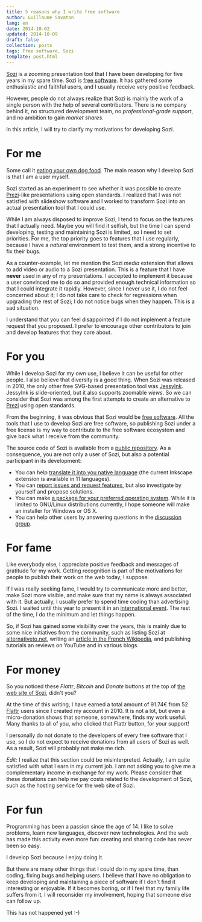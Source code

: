 ```yaml
---
title: 5 reasons why I write free software
author: Guillaume Savaton
lang: en
date: 2014-10-02
updated: 2014-10-09
draft: false
collection: posts
tags: Free software, Sozi
template: post.html
---
```


[Sozi](http://sozi.baierouge.fr) is a zooming presentation tool that I
have been developing for five years in my spare time.
Sozi is [free software](https://www.gnu.org/philosophy/free-sw.en.html).
It has gathered some enthusiastic and faithful users, and I usually
receive very positive feedback.

However, people do not always realize that Sozi is mainly the work of a
single person with the help of several contributors.
There is no company behind it, no structured development team,
no *professional-grade support*, and no ambition to gain *market shares*.

In this article, I will try to clarify my motivations for developing Sozi.

<!-- more -->

For me
======

Some call it [eating your own dog food](https://en.wikipedia.org/wiki/Eating_your_own_dog_food).
The main reason why I develop Sozi is that I am a user myself.

Sozi started as an experiment to see whether it was possible
to create [Prezi](http://prezi.com/)-like presentations using open standards.
I realized that I was not satisfied with slideshow software and I worked
to transform Sozi into an actual presentation tool that I could use.

While I am always disposed to improve Sozi, I tend to focus on the features that
I actually need.
Maybe you will find it selfish, but the time I can spend developing, testing and
maintaining Sozi is limited, so I need to set priorities.
For me, the top priority goes to features that I use regularly, because I have a
*natural* environment to test them, and a strong incentive to fix their bugs.

As a counter-example, let me mention the Sozi *media* extension that allows to add video
or audio to a Sozi presentation.
This is a feature that I have **never** used in any of my presentations.
I accepted to implement it because a user convinced me to do so and provided enough
technical information so that I could integrate it rapidly.
However, since I never use it, I do not feel concerned about it;
I do not take care to check for regressions when upgrading the rest of Sozi;
I do not notice bugs when they happen.
This is a sad situation.

I understand that you can feel disappointed if I do not implement a feature request that you proposed.
I prefer to encourage other contributors to join and develop features that they care about.

For you
=======

While I develop Sozi for my own use, I believe it can be useful for other people.
I also believe that diversity is a good thing.
When Sozi was released in 2010, the only other free SVG-based presentation tool was
[JessyInk](https://code.google.com/p/jessyink/).
JessyInk is slide-oriented, but it also supports zoomable *views*.
So we can consider that Sozi was among the first attempts to create an alternative to
[Prezi](http://prezi.com/) using open standards.

From the beginning, it was obvious that Sozi would be [free software](https://www.gnu.org/philosophy/free-sw.en.html).
All the tools that I use to develop Sozi are free software, so publishing Sozi under a free license
is my way to contribute to the free software ecosystem and give back what I receive from the community.

The source code of Sozi is available from a [public repository](https://github.com/sozi-projects/Sozi).
As a consequence, you are not only a user of Sozi, but also a potential participant in its development:
* You can help [translate it into you native language](https://translations.launchpad.net/sozi) (the current Inkscape extension is available in 11 languages).
* You can [report issues and request features](https://github.com/sozi-projects/Sozi/issues), but also investigate by yourself and propose solutions.
* You can make [a package for your preferred operating system](http://sozi.baierouge.fr/pages/install-linux.html).
  While it is limited to GNU/Linux distributions currently, I hope someone will make an installer for Windows or OS X.
* You can help other users by answering questions in the [discussion group](http://groups.google.com/group/sozi-users).

For fame
========

Like everybody else, I appreciate positive feedback
and messages of gratitude for my work.
Getting recognition is part of the motivations for people to publish their work
on the web today, I suppose.

If I was really seeking fame, I would try to communicate more and better,
make Sozi more visible, and make sure that my name is always associated with it.
But actually, I usually prefer to spend time coding than advertising Sozi.
I waited until this year to present it in an [international event](https://archive.fosdem.org/2014/schedule/event/sozi/).
The rest of the time, I do the minimum and let things happen.

So, if Sozi has gained some visibility over the years, this is mainly due to
some nice initiatives from the community, such as listing Sozi at
[alternativeto.net](http://alternativeto.net/software/prezi/),
writing an [article in the French Wikipedia](https://fr.wikipedia.org/wiki/Sozi),
and publishing tutorials an reviews on YouTube and in various blogs.

For money
=========

So you noticed these *Flattr*, *Bitcoin* and *Donate* buttons at the top of
[the web site of Sozi](http://sozi.baierouge.fr), didn't you?

At the time of this writing, I have earned a total amount of 91.74€
from 52 [Flattr](https://flattr.com) users since I created my account in 2010.
It is not a lot, but even a micro-donation shows that someone, somewhere,
finds my work useful.
Many thanks to all of you, who clicked that Flattr button, for your support!

I personally do not donate to the developers of every free software that I use,
so I do not expect to receive donations from all users of Sozi as well.
As a result, Sozi will probably not make me rich.

*Edit:* I realize that this section could be misinterpreted.
Actually, I am quite satisfied with what I earn in my current job.
I am not asking you to give me a complementary income in exchange for my work.
Please consider that these donations can help me pay costs related to the
development of Sozi, such as the hosting service for the web site of Sozi.

For fun
=======

Programming has been a passion since the age of 14.
I like to solve problems, learn new languages, discover new technologies.
And the web has made this activity even more fun:
creating and sharing code has never been so easy.

I develop Sozi because I enjoy doing it.

But there are many other things that I could do in my spare time,
than coding, fixing bugs and helping users.
I believe that I have no obligation to keep developing and
maintaining a piece of software if I don't find it interesting or enjoyable.
If it becomes boring, or if I feel that my family life suffers from it,
I will reconsider my involvement, hoping that someone else can follow up.

This has not happened yet :-)
